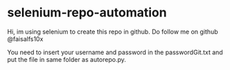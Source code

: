 # selenium-repo-automation
Hi, im using selenium to create this repo in github. Do follow me on github @faisalfs10x

You need to insert your username and password in the passwordGit.txt and put the file in same folder as autorepo.py.
